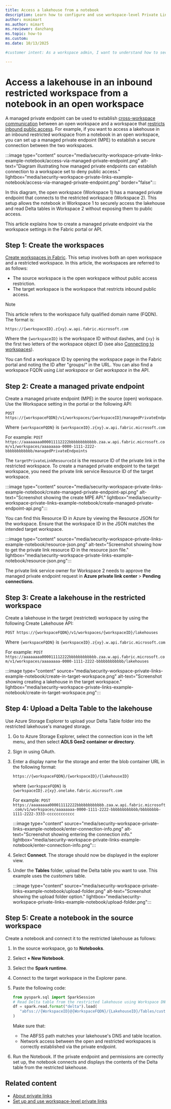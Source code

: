 ```yaml
---
title: Access a lakehouse from a notebook
description: Learn how to configure and use workspace-level Private Link access for Lakehouse resources.
author: msmimart
ms.author: mimart
ms.reviewer: danzhang
ms.topic: how-to
ms.custom:
ms.date: 10/13/2025

#customer intent: As a workspace admin, I want to understand how to securely access a lakehouse in a workspace with public access restriction from an open workspace without public access restriction, including setup steps and best practices.

---
```


# Access a lakehouse in an inbound restricted workspace from a notebook in an open workspace 

A managed private endpoint can be used to establish [cross-workspace communication](security-cross-workspace-communication.md) between an open workspace and a workspace that [restricts inbound public access](security-workspace-level-private-links-set-up.md#step-8-deny-public-access-to-the-workspace). For example, if you want to access a lakehouse in an inbound restricted workspace from a notebook in an open workspace, you can set up a managed private endpoint (MPE) to establish a secure connection between the two workspaces.

:::image type="content" source="media/security-workspace-private-links-example-notebook/access-via-managed-private-endpoint.png" alt-text="Diagram illustrating how managed private endpoints can establish connection to a workspace set to deny public access." lightbox="media/security-workspace-private-links-example-notebook/access-via-managed-private-endpoint.png" border="false":::

In this diagram, the open workspace (Workspace 1) has a managed private endpoint that connects to the restricted workspace (Workspace 2). This setup allows the notebook in Workspace 1 to securely access the lakehouse and read Delta tables in Workspace 2 without exposing them to public access.

This article explains how to create a managed private endpoint via the workspace settings in the Fabric portal or API.

## Step 1: Create the workspaces

[Create workspaces in Fabric](/fabric/fundamentals/create-workspaces). This setup involves both an open workspace and a restricted workspace. In this article, the workspaces are referred to as follows:

* The source workspace is the open workspace without public access restriction.
* The target workspace is the workspace that restricts inbound public access.

<!-- Q: Add links to how to create an open and a restricted workspace? -->

> [!NOTE]
> This article refers to the workspace fully qualified domain name (FQDN). The format is:
>
>`https://{workspaceID}.z{xy}.w.api.fabric.microsoft.com`
>
>Where the `{workspaceID}` is the workspace ID without dashes, and `{xy}` is the first two letters of the workspace object ID (see also [Connecting to workspaces](./security-workspace-level-private-links-overview.md#connecting-to-workspaces)).
>
>You can find a workspace ID by opening the workspace page in the Fabric portal and noting the ID after "groups/" in the URL. You can also find a workspace FQDN using *List workspace* or *Get workspace* in the API.

## Step 2: Create a managed private endpoint

Create a managed private endpoint (MPE) in the source (open) workspace. Use the Workspace setting in the portal or the following API:

```http
POST https://{workspaceFQDN}/v1/workspaces/{workspaceID}/managedPrivateEndpoints
```

Where `{workspaceFQDN}` is `{workspaceID}.z{xy}.w.api.fabric.microsoft.com`

For example: `POST https://aaaaaaaa000011112222bbbbbbbbbbbb.zaa.w.api.fabric.microsoft.com/v1/workspaces/aaaaaaaa-0000-1111-2222-bbbbbbbbbbbb/managedPrivateEndpoints`

The `targetPrivateLinkResourceId` is the resource ID of the private link in the restricted workspace. To create a managed private endpoint to the target workspace, you need the private link service Resource ID of the target workspace. 

:::image type="content" source="media/security-workspace-private-links-example-notebook/create-managed-private-endpoint-api.png" alt-text="Screenshot showing the create MPE API." lightbox="media/security-workspace-private-links-example-notebook/create-managed-private-endpoint-api.png":::

You can find this Resource ID in Azure by viewing the Resource JSON for the workspace. Ensure that the workspace ID in the JSON matches the intended target workspace.

:::image type="content" source="media/security-workspace-private-links-example-notebook/resource-json.png" alt-text="Screenshot showing how to get the private link resource ID in the resource json file." lightbox="media/security-workspace-private-links-example-notebook/resource-json.png":::

The private link service owner for Workspace 2 needs to approve the managed private endpoint request in **Azure private link center** > **Pending connections**. 

## Step 3: Create a lakehouse in the restricted workspace

Create a lakehouse in the target (restricted) workspace by using the following Create Lakehouse API:

   ```http
   POST https://{workspaceFQDN}/v1/workspaces/{workspaceID}/lakehouses
   ```
   Where `{workspaceFQDN}` is `{workspaceID}.z{xy}.w.api.fabric.microsoft.com`

   For example: `POST https://aaaaaaaa000011112222bbbbbbbbbbbb.zaa.w.api.fabric.microsoft.com/v1/workspaces/aaaaaaaa-0000-1111-2222-bbbbbbbbbbbb/lakehouses`

   :::image type="content" source="media/security-workspace-private-links-example-notebook/create-in-target-workspace.png" alt-text="Screenshot showing creating a lakehouse in the target workspace." lightbox="media/security-workspace-private-links-example-notebook/create-in-target-workspace.png":::

## Step 4: Upload a Delta Table to the lakehouse

Use Azure Storage Explorer to upload your Delta Table folder into the restricted lakehouse's managed storage.

1. Go to Azure Storage Explorer, select the connection icon in the left menu, and then select **ADLS Gen2 container or directory**.

1. Sign in using OAuth. 

1. Enter a display name for the storage and enter the blob container URL in the following format:

   `https://{workspaceFQDN}/{workspaceID}/{lakehouseID}`

    where `{workspaceFQDN}` is `{workspaceID}.z{xy}.onelake.fabric.microsoft.com`

   For example: `POST https://aaaaaaaa000011112222bbbbbbbbbbbb.zaa.w.api.fabric.microsoft.com/v1/workspaces/aaaaaaaa-0000-1111-2222-bbbbbbbbbbbb/bbbbbbbb-1111-2222-3333-cccccccccccc`

   :::image type="content" source="media/security-workspace-private-links-example-notebook/enter-connection-info.png" alt-text="Screenshot showing entering the connection info." lightbox="media/security-workspace-private-links-example-notebook/enter-connection-info.png":::

1. Select **Connect**. The storage should now be displayed in the explorer view. 

1. Under the **Tables** folder, upload the Delta table you want to use. This example uses the *customers* table.

   :::image type="content" source="media/security-workspace-private-links-example-notebook/upload-folder.png" alt-text="Screenshot showing the upload folder option." lightbox="media/security-workspace-private-links-example-notebook/upload-folder.png":::

## Step 5: Create a notebook in the source workspace

Create a notebook and connect it to the restricted lakehouse as follows:

1. In the source workspace, go to **Notebooks**.
 
1. Select **+ New Notebook**.  

1. Select the **Spark runtime**.  

1. Connect to the target workspace in the Explorer pane.
1. Paste the following code:

   ```python
   from pyspark.sql import SparkSession
   # Read Delta table from the restricted lakehouse using Workspace DNS-based ABFSS URI
   df = spark.read.format("delta").load(
      "abfss://{WorkspaceID}@{WorkspaceFQDN}/{LakehouseID}/Tables/customers"
   )
   ```

   Make sure that:

   * The ABFSS path matches your lakehouse's DNS and table location.
   * Network access between the open and restricted workspaces is correctly established via the private endpoint.

1. Run the Notebook. If the private endpoint and permissions are correctly set up, the notebook connects and displays the contents of the Delta table from the restricted lakehouse.

## Related content

* [About private links](./security-private-links-overview.md)
* [Set up and use workspace-level private links](./security-workspace-level-private-links-set-up.md)
<!-- * [Microsoft Fabric multi-workspace APIs](./security-fabric-multi-workspace-api-overview.md) -->
